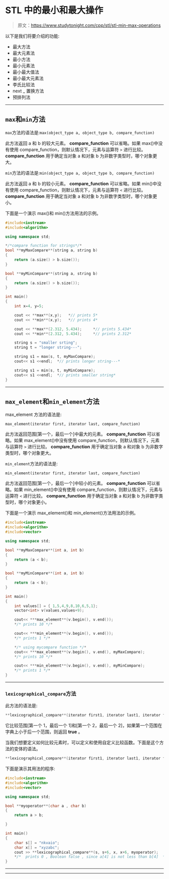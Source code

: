 # STL 中的最小和最大操作

> 原文：<https://www.studytonight.com/cpp/stl/stl-min-max-operations>

以下是我们将要介绍的功能:

*   最大方法
*   最大元素法
*   最小方法
*   最小元素法
*   最小最大值法
*   最小最大元素法
*   李氏比较法
*   next _ 置换方法
*   预排列法

* * *

## `max`和`min`方法

`max`方法的语法是:`max(object_type a, object_type b, compare_function)`

此方法返回 a 和 b 的较大元素。 **compare_function** 可以省略。如果 max()中没有使用 compare_function，则默认情况下，元素与运算符 `>` 进行比较。 **compare_function** 用于确定当对象 a 和对象 b 为非数字类型时，哪个对象更大。

`min`方法的语法是:`min(object_type a, object_type b, compare_function)`

此方法返回 a 和 b 的较小元素。 **compare_function** 可以省略。如果 min()中没有使用 compare_function，则默认情况下，元素与运算符 `<` 进行比较。 **compare_function** 用于确定当对象 a 和对象 b 为非数字类型时，哪个对象更小。

下面是一个演示 max()和 min()方法用法的示例。

```cpp
#include<iostream>
#include<algorithm>

using namespace std;

*/*compare function for strings*/*
bool **myMaxCompare**(string a, string b)
{
    return (a.size() > b.size());
}

bool **myMinCompare**(string a, string b)
{
    return (a.size() > b.size());
}

int main()
{
    int x=4, y=5;

    cout << **max**(x,y);   *// prints 5*
    cout << **min**(x,y);   *// prints 4*

    cout << **max**(2.312, 5.434);     *// prints 5.434*
    cout << **min**(2.312, 5.434);     *// prints 2.312*

    string s = "smaller srting";
    string t = "longer string---";

    string s1 = max(s, t, myMaxCompare);
    cout<< s1 <<endl;  *// prints longer string---*

    string s1 = min(s, t, myMinCompare);
    cout<< s1 <<endl;  *// prints smaller string*
} 
```

* * *

## `max_element`和`min_element`方法

max_element 方法的语法是:

`max_element(iterator first, iterator last, compare_function)`

此方法返回范围[第一个，最后一个]中最大的元素。 **compare_function** 可以省略。如果 max_element()中没有使用 compare_function，则默认情况下，元素与运算符 `>` 进行比较。 **compare_function** 用于确定当对象 a 和对象 b 为非数字类型时，哪个对象更大。

`min_element`方法的语法是:

`min_element(iterator first, iterator last, compare_function)`

此方法返回范围[第一个，最后一个]中较小的元素。 **compare_function** 可以省略。如果 min_element()中没有使用 compare_function，则默认情况下，元素与运算符 `<` 进行比较。 **compare_function** 用于确定当对象 a 和对象 b 为非数字类型时，哪个对象更小。

下面是一个演示 max_element()和 min_element()方法用法的示例。

```cpp
#include<iostream>
#include<algorithm>
#include<vector>

using namespace std;

bool **myMaxCompare**(int a, int b)
{
    return (a < b);
}

bool **myMinCompare**(int a, int b)
{
    return (a < b);
}

int main()
{
    int values[] = { 1,5,4,9,8,10,6,5,1};
    vector<int> v(values,values+9);

    cout<< ***max_element**(v.begin(), v.end());
    */* prints 10 */*

    cout<< ***min_element**(v.begin(), v.end());
    */* prints 1 */*

    */* using mycompare function */*
    cout<< ***max_element**(v.begin(), v.end(), myMaxCompare);
    */* prints 10 */*

    cout<< ***min_element**(v.begin(), v.end(), myMinCompare);
    */* prints 1 */*
} 
```

* * *

### `lexicographical_compare`方法

此方法的语法是:

```cpp
**lexicographical_compare**(iterator first1, iterator last1, iterator first2, iterator last2)
```

它比较范围[第一个 1，最后一个 1]和[第一个 2，最后一个 2]，如果第一个范围在字典上小于后一个范围，则返回 **true** 。

当我们想要定义如何比较元素时，可以定义和使用自定义比较函数。下面是这个方法的变体的语法。

```cpp
**lexicographical_compare**(iterator first1, iterator last1, iterator first2, iterator last2, bool compare_function)
```

下面是演示其用法的程序:

```cpp
#include<iostream>
#include<algorithm>
#include<vector>

using namespace std;

bool **myoperator**(char a , char b)
{
    return a > b;

}

int main()
{
    char s[] = "nkvaio";
    char x[] = "xyzabc";
    cout >> **lexicographical_compare**(s, s+6, x, x+6, myoperator);
    */*  prints 0 , Boolean false , since a[4] is not less than b[4]  */*
} 
```

* * *

* * *